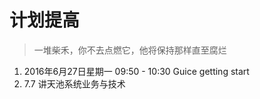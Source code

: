 


# 计划提高
> 一堆柴禾，你不去点燃它，他将保持那样直至腐烂



1. 2016年6月27日星期一 09:50 - 10:30   Guice getting start
2. 7.7 讲天池系统业务与技术











